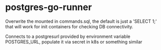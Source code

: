 # postgres-go-runner

Overwrite the mounted in commands.sql, the default is just a 'SELECT 1;' that will work for init containers for checking DB connectivity.

Connects to a postgresurl provided by environment variable POSTGRES_URL, populate it via secret in k8s or something similar
